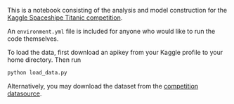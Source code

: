 This is a notebook consisting of the analysis and model construction for the [Kaggle Spaceshipe Titanic competition](https://www.kaggle.com/competitions/spaceship-titanic).

An `environment.yml` file is included for anyone who would like to run the code themselves.

To load the data, first download an apikey from your Kaggle profile to your home directory. Then run
```bash
python load_data.py
```
Alternatively, you may download the dataset from the [competition datasource](https://www.kaggle.com/competitions/spaceship-titanic/data).